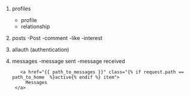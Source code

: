 1. profiles
   - profile
    - relationship
    
2. posts
   -Post
   -comment
   -like
   -interest
   
3. allauth (authentication)

4. messages
   -message sent
   -message received

          <a href="{{ path_to_messages }}" class="{% if request.path == path_to_home  %}active{% endif %} item">
            Messages
        </a>